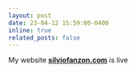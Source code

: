 ```yaml
---
layout: post
date: 23-04-12 15:59:00-0400
inline: true
related_posts: false
---
```


My website [**silviofanzon.com**](https://www.silviofanzon.com) is live
